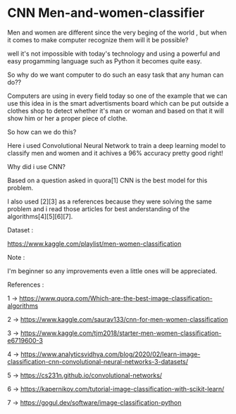 # CNN Men-and-women-classifier

Men and women are different since the very beging of the world , but when it comes to make computer recognize them will it be possible?

well it's not impossible with today's technology and using a powerful and easy progamming language such as Python it becomes quite easy.

So why do we want computer to do such an easy task that any human can do??

Computers are using in every field today so one of the example that we can use this idea in is the smart advertisments board which can be put outside a clothes shop to detect whether it's man or woman and based on that it will show him or her a proper piece of clothe.

So how can we do this?

Here i used Convolutional Neural Network to train a deep learning model to classify men and women and it achives a 96% accuracy pretty good right!

Why did i use CNN?

Based on a question asked in quora[1] CNN is the best model for this problem.

I also used [2][3] as a references because they were solving the same problem and i read those articles for best anderstanding of the algorithms[4][5][6][7].

Dataset :

https://www.kaggle.com/playlist/men-women-classification


Note :

I'm beginner so any improvements even a little ones will be appreciated.

References :

1 -> https://www.quora.com/Which-are-the-best-image-classification-algorithms

2 -> https://www.kaggle.com/saurav133/cnn-for-men-women-classification

3 -> https://www.kaggle.com/tjm2018/starter-men-women-classification-e6719600-3

4 -> https://www.analyticsvidhya.com/blog/2020/02/learn-image-classification-cnn-convolutional-neural-networks-3-datasets/

5 -> https://cs231n.github.io/convolutional-networks/

6 -> https://kapernikov.com/tutorial-image-classification-with-scikit-learn/

7 -> https://gogul.dev/software/image-classification-python
